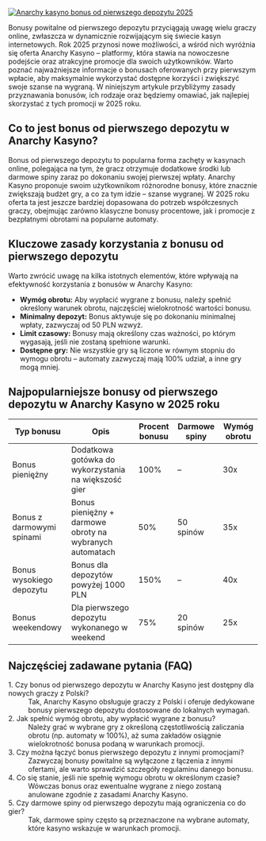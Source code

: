 [![Anarchy kasyno bonus od pierwszego depozytu 2025](https://123-caf.pages.dev/gitsignup.png)](https://vrmoo.ru/Bt82HjjY)

<p>Bonusy powitalne od pierwszego depozytu przyciągają uwagę wielu graczy online, zwłaszcza w dynamicznie rozwijającym się świecie kasyn internetowych. Rok 2025 przynosi nowe możliwości, a wśród nich wyróżnia się oferta Anarchy Kasyno – platformy, która stawia na nowoczesne podejście oraz atrakcyjne promocje dla swoich użytkowników. Warto poznać najważniejsze informacje o bonusach oferowanych przy pierwszym wpłacie, aby maksymalnie wykorzystać dostępne korzyści i zwiększyć swoje szanse na wygraną. W niniejszym artykule przybliżymy zasady przyznawania bonusów, ich rodzaje oraz będziemy omawiać, jak najlepiej skorzystać z tych promocji w 2025 roku.</p>  <h2>Co to jest bonus od pierwszego depozytu w Anarchy Kasyno?</h2> <p>Bonus od pierwszego depozytu to popularna forma zachęty w kasynach online, polegająca na tym, że gracz otrzymuje dodatkowe środki lub darmowe spiny zaraz po dokonaniu swojej pierwszej wpłaty. Anarchy Kasyno proponuje swoim użytkownikom różnorodne bonusy, które znacznie zwiększają budżet gry, a co za tym idzie – szanse wygranej. W 2025 roku oferta ta jest jeszcze bardziej dopasowana do potrzeb współczesnych graczy, obejmując zarówno klasyczne bonusy procentowe, jak i promocje z bezpłatnymi obrotami na popularne automaty.</p>  <h2>Kluczowe zasady korzystania z bonusu od pierwszego depozytu</h2> <p>Warto zwrócić uwagę na kilka istotnych elementów, które wpływają na efektywność korzystania z bonusów w Anarchy Kasyno:</p> <ul>   <li><strong>Wymóg obrotu:</strong> Aby wypłacić wygrane z bonusu, należy spełnić określony warunek obrotu, najczęściej wielokrotność wartości bonusu.</li>   <li><strong>Minimalny depozyt:</strong> Bonus aktywuje się po dokonaniu minimalnej wpłaty, zazwyczaj od 50 PLN wzwyż.</li>   <li><strong>Limit czasowy:</strong> Bonusy mają określony czas ważności, po którym wygasają, jeśli nie zostaną spełnione warunki.</li>   <li><strong>Dostępne gry:</strong> Nie wszystkie gry są liczone w równym stopniu do wymogu obrotu – automaty zazwyczaj mają 100% udział, a inne gry mogą mniej.</li> </ul>  <h2>Najpopularniejsze bonusy od pierwszego depozytu w Anarchy Kasyno w 2025 roku</h2> <table>   <thead>     <tr>       <th>Typ bonusu</th>       <th>Opis</th>       <th>Procent bonusu</th>       <th>Darmowe spiny</th>       <th>Wymóg obrotu</th>     </tr>   </thead>   <tbody>     <tr>       <td>Bonus pieniężny</td>       <td>Dodatkowa gotówka do wykorzystania na większość gier</td>       <td>100%</td>       <td>–</td>       <td>30x</td>     </tr>     <tr>       <td>Bonus z darmowymi spinami</td>       <td>Bonus pieniężny + darmowe obroty na wybranych automatach</td>       <td>50%</td>       <td>50 spinów</td>       <td>35x</td>     </tr>     <tr>       <td>Bonus wysokiego depozytu</td>       <td>Bonus dla depozytów powyżej 1000 PLN</td>       <td>150%</td>       <td>–</td>       <td>40x</td>     </tr>     <tr>       <td>Bonus weekendowy</td>       <td>Dla pierwszego depozytu wykonanego w weekend</td>       <td>75%</td>       <td>20 spinów</td>       <td>25x</td>     </tr>   </tbody> </table>  <h2>Najczęściej zadawane pytania (FAQ)</h2> <dl>   <dt>1. Czy bonus od pierwszego depozytu w Anarchy Kasyno jest dostępny dla nowych graczy z Polski?</dt>   <dd>Tak, Anarchy Kasyno obsługuje graczy z Polski i oferuje dedykowane bonusy pierwszego depozytu dostosowane do lokalnych wymagań.</dd>    <dt>2. Jak spełnić wymóg obrotu, aby wypłacić wygrane z bonusu?</dt>   <dd>Należy grać w wybrane gry z określoną częstotliwością zaliczania obrotu (np. automaty w 100%), aż suma zakładów osiągnie wielokrotność bonusa podaną w warunkach promocji.</dd>    <dt>3. Czy można łączyć bonus pierwszego depozytu z innymi promocjami?</dt>   <dd>Zazwyczaj bonusy powitalne są wyłączone z łączenia z innymi ofertami, ale warto sprawdzić szczegóły regulaminu danego bonusu.</dd>    <dt>4. Co się stanie, jeśli nie spełnię wymogu obrotu w określonym czasie?</dt>   <dd>Wówczas bonus oraz ewentualne wygrane z niego zostaną anulowane zgodnie z zasadami Anarchy Kasyno.</dd>    <dt>5. Czy darmowe spiny od pierwszego depozytu mają ograniczenia co do gier?</dt>   <dd>Tak, darmowe spiny często są przeznaczone na wybrane automaty, które kasyno wskazuje w warunkach promocji.</dd> </dl>